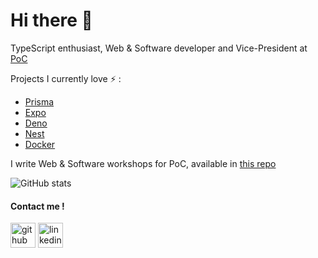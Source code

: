 # Hi there :eyes:

<!--
**PaulMonnery/PaulMonnery** is a ✨ _special_ ✨ repository because its `README.md` (this file) appears on your GitHub profile.

Here are some ideas to get you started:

- 🔭 I’m currently working on ...
- 🌱 I’m currently learning ...
- 👯 I’m looking to collaborate on ...
- 🤔 I’m looking for help with ...
- 💬 Ask me about ...
- 📫 How to reach me: ...
- 😄 Pronouns: ...
- ⚡ Fun fact: ...
-->

TypeScript enthusiast, Web & Software developer and Vice-President at [PoC](https://github.com/PoCInnovation)  

Projects I currently love ⚡ :
* [Prisma](https://github.com/prisma/prisma)
* [Expo](https://github.com/expo/expo)
* [Deno](https://github.com/denoland/deno)
* [Nest](https://github.com/nestjs/nest)
* [Docker](https://github.com/docker/docker-ce)

I write Web & Software workshops for PoC, available in [this repo](https://github.com/PoCInnovation/Workshops/tree/master/software)

![GitHub stats](https://github-readme-stats.vercel.app/api?username=PaulMonnery&show_icons=true)

#### Contact me !

[<img src='https://cdn.jsdelivr.net/npm/simple-icons@3.0.1/icons/github.svg' alt='github' height='40'>](https://github.com/PaulMonnery)  [<img src='https://cdn.jsdelivr.net/npm/simple-icons@3.0.1/icons/linkedin.svg' alt='linkedin' height='40'>](https://www.linkedin.com/in/paulmonnery/)
